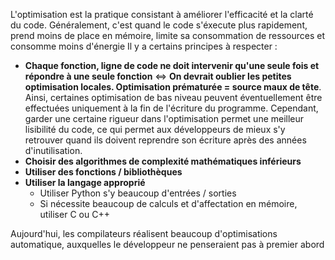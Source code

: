 L'optimisation est la pratique consistant à améliorer l'efficacité et la clarté du code. Généralement, c'est quand le code s'éxecute plus rapidement, prend moins de place en mémoire, limite sa consommation de ressources et consomme moins d'énergie
Il y a certains principes à respecter :
- **Chaque fonction, ligne de code ne doit intervenir qu'une seule fois et répondre à une seule fonction** ⇔ **On devrait oublier les petites optimisation locales. Optimisation prématurée = source maux de tête**. Ainsi, certaines optimisation de bas niveau peuvent éventuellement être effectuées uniquement à la fin de l'écriture du programme. Cependant, garder une certaine rigueur dans l'optimisation permet une meilleur lisibilité du code, ce qui permet aux développeurs de mieux s'y retrouver quand ils doivent reprendre son écriture après des années d'inutilisation.
- **Choisir des algorithmes de complexité mathématiques inférieurs**
- **Utiliser des fonctions / bibliothèques**
- **Utiliser la langage approprié**
	- Utiliser Python s'y beaucoup d'entrées / sorties
	- Si nécessite beaucoup de calculs et d'affectation en mémoire, utiliser C ou C++

Aujourd'hui, les compilateurs réalisent beaucoup d'optimisations automatique, auxquelles le développeur ne penseraient pas à premier abord